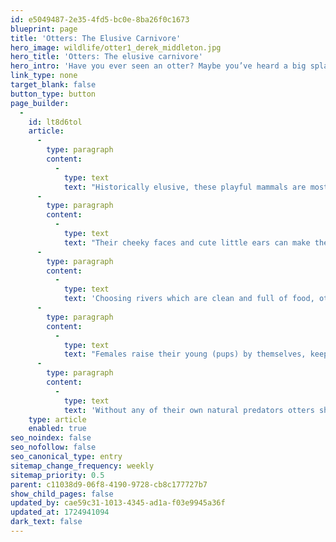 ```yaml
---
id: e5049487-2e35-4fd5-bc0e-8ba26f0c1673
blueprint: page
title: 'Otters: The Elusive Carnivore'
hero_image: wildlife/otter1_derek_middleton.jpg
hero_title: 'Otters: The elusive carnivore'
hero_intro: 'Have you ever seen an otter? Maybe you’ve heard a big splash while down by a river bank and wondered if it might just have been one of these furry critters.'
link_type: none
target_blank: false
button_type: button
page_builder:
  -
    id: lt8d6tol
    article:
      -
        type: paragraph
        content:
          -
            type: text
            text: "Historically elusive, these playful mammals are most active at night, so spotting them is slightly easier at dawn or dusk. Though even then their thick brown fur helps them blend into foliage along the river, and with their eyes perched high up on their heads they can swim along happily submerged in the water making it very hard to see them easily.\_"
      -
        type: paragraph
        content:
          -
            type: text
            text: "Their cheeky faces and cute little ears can make them seem like harmless cuddly beings, but if you look inside their mouths you’ll spot a set of sharp teeth ready to tuck into something fleshy! With webbed feet and muscley tails to propel them through the water, as well as a set of fierce claws, Otters are expert hunters eating fish, amphibians, birds, eggs and insects.\_"
      -
        type: paragraph
        content:
          -
            type: text
            text: 'Choosing rivers which are clean and full of food, otters set up a home in the river bank called a holt. Mostly solitary souls, but mating regularly throughout the year, Otters are quite the homemakers taking time to line their holts with ferns, grasses, reeds and leaves. Their homes often have multiple entrances and more than one chamber, including a latrine to keep their excrement away from where they eat and sleep. Who knew they were such organised and clean animals!'
      -
        type: paragraph
        content:
          -
            type: text
            text: "Females raise their young (pups) by themselves, keeping them warm and safe in their holt for the first 10 weeks before venturing out and teaching them to swim when they’re big enough. Pups stay with their mums, learning to hunt and look after the holt, until they are about a year old when they will leave to find their own perfect riverside location to set up home. Often Otters live until they are ten years old, usually staying in the same spot on a river, so once you see a single or family, you can usually peacefully follow their growth from afar over the years.\_"
      -
        type: paragraph
        content:
          -
            type: text
            text: 'Without any of their own natural predators otters should live a happy life along the rivers of southern England, however this hasn’t always been the case. In the 1950s they were on the brink of extinction due to habitats being destroyed, hunting, and pollution. In the 1980s the law which stands today was brought in to protect them and specific chemicals were banned helping to give the Otter a fighting chance to recover their populations. However, pollution in our rivers continues to be a threat to their habitat so we must ensure we do all that we can to continue to help these playful animals thrive.'
    type: article
    enabled: true
seo_noindex: false
seo_nofollow: false
seo_canonical_type: entry
sitemap_change_frequency: weekly
sitemap_priority: 0.5
parent: c11038d9-06f8-4190-9728-cb8c177727b7
show_child_pages: false
updated_by: cae59c31-1013-4345-ad1a-f03e9945a36f
updated_at: 1724941094
dark_text: false
---
```

